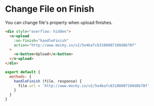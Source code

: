 # Change File on Finish
You can change file's property when upload finishes.
```html
<div style="overflow: hidden">
  <n-upload
    :on-finish="handleFinish"
    action="http://www.mocky.io/v2/5e4bafc63100007100d8b70f"
  >
    <n-button>Upload</n-button>
  </n-upload>
</div>
```
```js
export default {
  methods: {
    handleFinish (file, response) {
      file.url = 'http://www.mocky.io/v2/5e4bafc63100007100d8b70f'
    }
  }
}
```